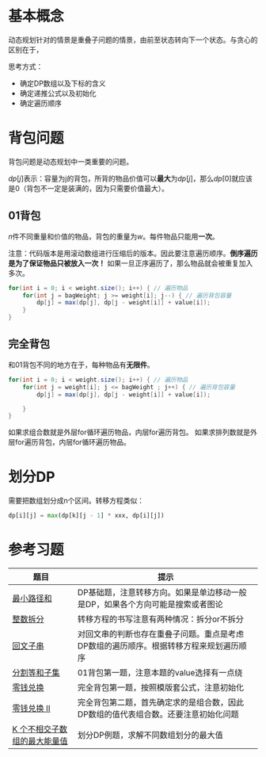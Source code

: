 # 基本概念

动态规划针对的情景是重叠子问题的情景，由前至状态转向下一个状态。与贪心的区别在于，

思考方式：

* 确定DP数组以及下标的含义
* 确定递推公式以及初始化
* 确定遍历顺序

# 背包问题

背包问题是动态规划中一类重要的问题。

$dp[j]$表示：容量为j的背包，所背的物品价值可以**最大**为$dp[j]$，那么$dp[0]$就应该是$0$（背包不一定是装满的，因为只需要价值最大）。

## 01背包

$n$件不同重量和价值的物品，背包的重量为$w$。每件物品只能用**一次**。

注意：代码版本是用滚动数组进行压缩后的版本。因此要注意遍历顺序。**倒序遍历是为了保证物品只被放入一次！** 如果一旦正序遍历了，那么物品就会被重复加入多次。

```java
for(int i = 0; i < weight.size(); i++) { // 遍历物品
    for(int j = bagWeight; j >= weight[i]; j--) { // 遍历背包容量
        dp[j] = max(dp[j], dp[j - weight[i]] + value[i]);
    }
}
```

## 完全背包

和01背包不同的地方在于，每种物品有**无限件**。

```java
for(int i = 0; i < weight.size(); i++) { // 遍历物品
    for(int j = weight[i]; j <= bagWeight ; j++) { // 遍历背包容量
        dp[j] = max(dp[j], dp[j - weight[i]] + value[i]);

    }
}
```

如果求组合数就是外层for循环遍历物品，内层for遍历背包。
如果求排列数就是外层for遍历背包，内层for循环遍历物品。

# 划分DP

需要把数组划分成n个区间。转移方程类似：

```python
dp[i][j] = max(dp[k][j - 1] * xxx, dp[i][j])
```

# 参考习题

| 题目                                                                                                | 提示                                                                                   |
| --------------------------------------------------------------------------------------------------- | -------------------------------------------------------------------------------------- |
| [最小路径和](https://leetcode.cn/problems/minimum-path-sum/)                                           | DP基础题，注意转移方向。如果是单边移动一般是DP，如果各个方向可能是搜索或者图论         |
| [整数拆分](https://leetcode.cn/problems/integer-break/)                                                | 转移方程的书写注意有两种情况：拆分or不拆分                                             |
| [回文子串](https://leetcode.cn/problems/palindromic-substrings/)                                       | 对回文串的判断也存在重叠子问题。重点是考虑DP数组的遍历顺序。根据转移方程来规划遍历顺序 |
| [分割等和子集](https://leetcode.cn/problems/partition-equal-subset-sum/)                               | 01背包第一题，注意本题的value选择有一点绕                                              |
| [零钱兑换](https://leetcode.cn/problems/coin-change/)                                                  | 完全背包第一题，按照模版套公式，注意初始化                                             |
| [零钱兑换 II](https://leetcode.cn/problems/coin-change-ii/)                                            | 完全背包第二题，首先确定求的是组合数，因此DP数组的值代表组合数。还要注意初始化问题     |
| [K 个不相交子数组的最大能量值](https://leetcode.cn/problems/maximum-strength-of-k-disjoint-subarrays/) | 划分DP例题，求解不同数组划分的最大值                                                   |
